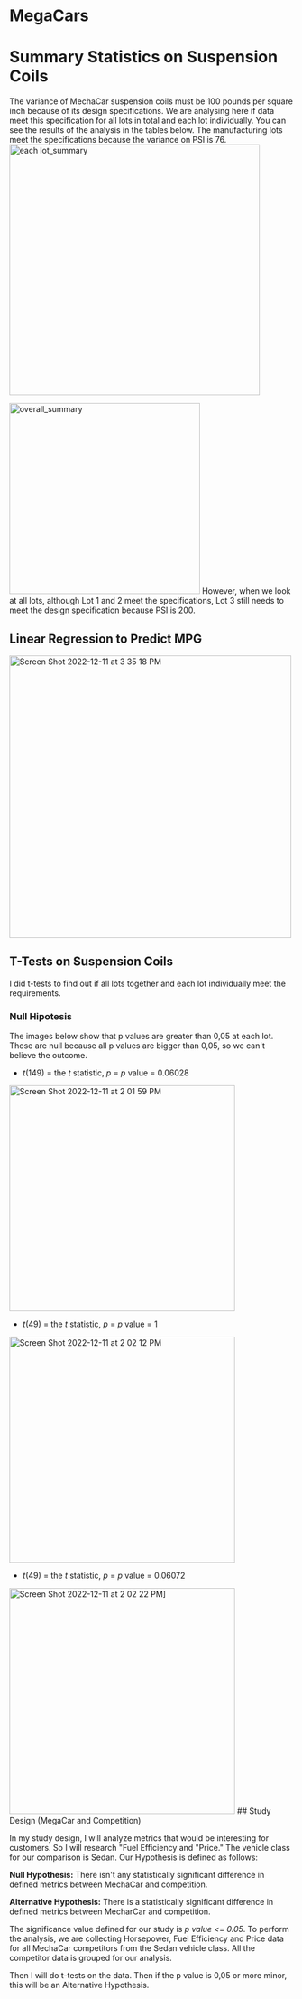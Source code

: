# MegaCars
# Summary Statistics on Suspension Coils
The variance of MechaCar suspension coils must be 100 pounds per square inch because of its design specifications.
We are analysing here if data meet this specification for all lots in total and each lot individually.
You can see the results of the analysis in the tables below.
The manufacturing lots meet the specifications because the variance on PSI is 76.
<img width="444" alt="each lot_summary" src="https://user-images.githubusercontent.com/111788394/206922165-a06aa760-73e5-4270-b1f0-07e5b66d1deb.png">

<img width="338" alt="overall_summary" src="https://user-images.githubusercontent.com/111788394/206922170-eb1d11df-25b2-437d-90f1-adf1c3a5c6d2.png">
However, when we look at all lots, although Lot 1 and 2 meet the specifications, Lot 3 still needs to meet the design specification because PSI is 200.

## Linear Regression to Predict MPG
<img width="500" alt="Screen Shot 2022-12-11 at 3 35 18 PM" src="https://user-images.githubusercontent.com/111788394/206927412-4b2c597a-9b5b-4eb9-bc8c-a2846a07a823.png">


## T-Tests on Suspension Coils
I did t-tests to find out if all lots together and each lot individually meet the requirements.
### Null Hipotesis
The images below show that p values are greater than 0,05 at each lot. Those are null because all p values are bigger than 0,05, so we can't believe the outcome.

- _t_(149) = the _t_ statistic, _p_ = _p_ value = 0.06028
<img width="400" alt="Screen Shot 2022-12-11 at 2 01 59 PM" src="https://user-images.githubusercontent.com/111788394/206923455-5622a2dd-9b89-4768-b165-d41f827dcb6e.png">

- _t_(49) = the _t_ statistic, _p_ = _p_ value = 1
<img width="400" alt="Screen Shot 2022-12-11 at 2 02 12 PM" src="https://user-images.githubusercontent.com/111788394/206923721-58a17f8c-f506-4830-9325-74ff3d865f23.png">

- _t_(49) = the _t_ statistic, _p_ = _p_ value = 0.06072

<img width="400" alt="Screen Shot 2022-12-11 at 2 02 22 PM]" src="https://user-images.githubusercontent.com/111788394/206923825-dbe0e349-0280-4e55-ac27-b73d5b86244e.png">
## Study Design (MegaCar and Competition)

In my study design, I will analyze metrics that would be interesting for customers. So I will research "Fuel Efficiency and "Price."
The vehicle class for our comparison is Sedan.
Our Hypothesis is defined as follows:

**Null Hypothesis:** There isn't any statistically significant difference in defined metrics between MechaCar and competition.

**Alternative Hypothesis:** There is a statistically significant difference in defined metrics between MecharCar and competition.

The significance value defined for our study is _p value <= 0.05_.
To perform the analysis, we are collecting Horsepower, Fuel Efficiency and Price data for all MechaCar competitors from the Sedan vehicle class. All the competitor data is grouped for our analysis.

Then I will do t-tests on the data. Then if the p value is 0,05 or more minor, this will be an Alternative Hypothesis.
